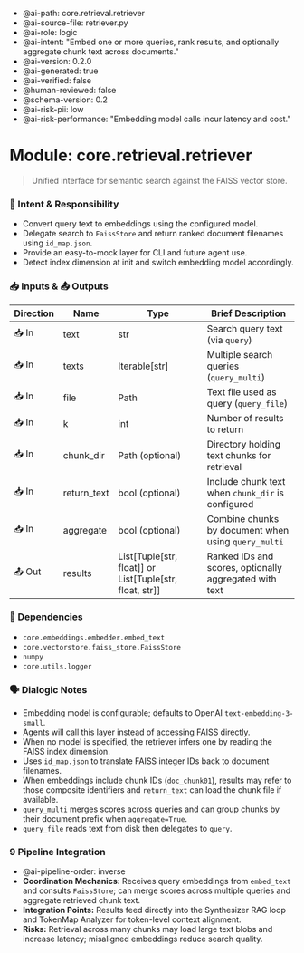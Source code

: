 - @ai-path: core.retrieval.retriever
- @ai-source-file: retriever.py
- @ai-role: logic
- @ai-intent: "Embed one or more queries, rank results, and optionally aggregate chunk text across documents."
- @ai-version: 0.2.0
- @ai-generated: true
- @ai-verified: false
- @human-reviewed: false
- @schema-version: 0.2
- @ai-risk-pii: low
- @ai-risk-performance: "Embedding model calls incur latency and cost."

# Module: core.retrieval.retriever
> Unified interface for semantic search against the FAISS vector store.

### 🎯 Intent & Responsibility
- Convert query text to embeddings using the configured model.
 - Delegate search to `FaissStore` and return ranked document filenames using `id_map.json`.
- Provide an easy-to-mock layer for CLI and future agent use.
- Detect index dimension at init and switch embedding model accordingly.

### 📥 Inputs & 📤 Outputs
| Direction | Name | Type | Brief Description |
|-----------|------|------|-------------------|
| 📥 In | text | str | Search query text (via ``query``) |
| 📥 In | texts | Iterable[str] | Multiple search queries (``query_multi``) |
| 📥 In | file | Path | Text file used as query (``query_file``) |
| 📥 In | k | int | Number of results to return |
| 📥 In | chunk_dir | Path (optional) | Directory holding text chunks for retrieval |
| 📥 In | return_text | bool (optional) | Include chunk text when `chunk_dir` is configured |
| 📥 In | aggregate | bool (optional) | Combine chunks by document when using ``query_multi`` |
| 📤 Out | results | List[Tuple[str, float]] or List[Tuple[str, float, str]] | Ranked IDs and scores, optionally aggregated with text |

### 🔗 Dependencies
- `core.embeddings.embedder.embed_text`
- `core.vectorstore.faiss_store.FaissStore`
- `numpy`
- `core.utils.logger`

### 🗣 Dialogic Notes
- Embedding model is configurable; defaults to OpenAI `text-embedding-3-small`.
- Agents will call this layer instead of accessing FAISS directly.
- When no model is specified, the retriever infers one by reading the FAISS index dimension.
- Uses `id_map.json` to translate FAISS integer IDs back to document filenames.
- When embeddings include chunk IDs (`doc_chunk01`), results may refer to those composite identifiers and `return_text` can load the chunk file if available.
- `query_multi` merges scores across queries and can group chunks by their document prefix when `aggregate=True`.
- `query_file` reads text from disk then delegates to `query`.

### 9 Pipeline Integration
- @ai-pipeline-order: inverse
- **Coordination Mechanics:** Receives query embeddings from `embed_text` and consults `FaissStore`; can merge scores across multiple queries and aggregate retrieved chunk text.
- **Integration Points:** Results feed directly into the Synthesizer RAG loop and TokenMap Analyzer for token-level context alignment.
- **Risks:** Retrieval across many chunks may load large text blobs and increase latency; misaligned embeddings reduce search quality.
